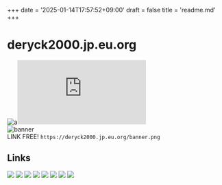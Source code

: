 +++
date = '2025-01-14T17:57:52+09:00'
draft = false
title = 'readme.md'
+++

# deryck2000.jp.eu.org
![a](https://img.shields.io/badge/-GitHub-181717.svg?logo=github&style=plastic)![GitHub last commit](https://img.shields.io/github/last-commit/deryck2000/deryck2000.jp.eu.org?style=plastic)  
![banner](/banner.png)  
LINK FREE! ```https://deryck2000.jp.eu.org/banner.png```  

## Links
[![](/assets/other-banner/miart.webp)](https://misskey.art/)
[![](/assets/other-banner/544326_194302.webp)](https://the-mama-fly.mystrikingly.com/)
[![](/assets/other-banner/ZELDXXX.webp)](https://zeld-work.tumblr.com/)
[![](/assets/other-banner/starcat.webp)](https://bio.starcatjp.eu.org/)
[![](/assets/other-banner/mono-xyz.webp)](https://monolith-rave.xyz/)
[![](/assets/other-banner/c30-life.webp)](https://c30.life/)
[![](/assets/other-banner/suiboutawn.webp)](https://suiboutown.tumblr.com/)
[![](/assets/other-banner/hunyu.webp)](https://hunyu.site/)
